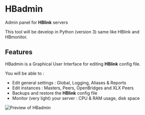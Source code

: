 # HBadmin
Admin panel for **HBlink** servers

This tool will be develop in Python (version 3) same like HBlink and HBmonitor.

## Features
HBadmin is a Graphical User Interface for editing **HBlink** config file.

You will be able to :
- Edit general settings  : Global, Logging, Aliases & Reports
- Edit instances : Masters, Peers, OpenBridges and XLX Peers
- Backups and restore the **HBlink** config file
- Monitor (very light) your server : CPU & RAM usage, disk space

![Preview of HBadmin](http://f4ihb.fr/data/medias/hbadmin-preview1.png "Preview of HBadmin")
